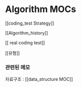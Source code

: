 ---
---

# Algorithm MOCs


[[coding_test Strategy]]

[[Algorithm_history]]

[[ real coding test]]

[[유형]]


### 관련된 메모

자료구조 : [[data_structure MOC]]


